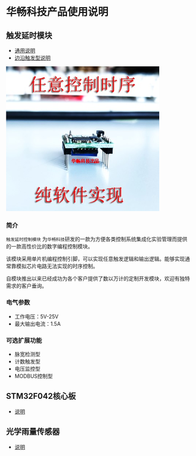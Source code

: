 # 华畅科技产品使用说明

## 触发延时模块

* [通用说明](common.md)
* [边沿触发型说明](edge.md)
  
![](image/2.jpg)

### 简介
`触发延时控制模块` 为`华畅科技`研发的一款为方便各类控制系统集成化实验管理而提供的一款高性价比的数字编程控制模块。

该模块采用单片机编程控制引脚，可以实现任意触发逻辑和输出逻辑。能够实现通常靠模拟芯片电路无法实现的时序控制。

自模块推出以来已经成功为各个客户提供了数以万计的定制开发模块，欢迎有独特需求的客户垂询。
### 电气参数
* 工作电压：5V-25V
* 最大输出电流：1.5A
  
### 可选扩展功能
* 脉宽检测型
* 计数触发型
* 电压监控型
* MODBUS控制型

## STM32F042核心板

* [说明](stm32f042core/README.md)

## 光学雨量传感器

* [说明](rain_sensor/README.md)